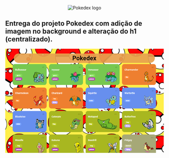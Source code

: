 <p align="center">
  <img alt="Pokedex logo" src=".github/logo.svg" width="400px" />
</p>

## Entrega do projeto Pokedex com adição de imagem no background e alteração do h1 (centralizado).

<p align="center">
  <img alt="Pokedex logo" src=".github/screenpokedex.png" width="1000px" />
</p>
